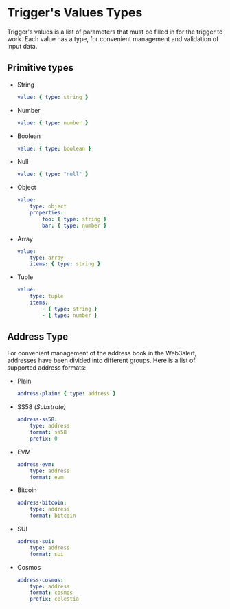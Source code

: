 # Trigger's Values Types

Trigger's values is a list of parameters that must be filled in for the trigger to work. Each value has a type, for convenient management and validation of input data.

## Primitive types

- String

    ```yaml
    value: { type: string }
    ```

- Number

    ```yaml
    value: { type: number }
    ```

- Boolean

    ```yaml
    value: { type: boolean }
    ```

- Null

    ```yaml
    value: { type: "null" }
    ```

- Object

    ```yaml
    value:
        type: object
        properties:
            foo: { type: string }
            bar: { type: number }
    ```

- Array

    ```yaml
    value:
        type: array
        items: { type: string }
    ```

- Tuple

    ```yaml
    value:
        type: tuple
        items:
            - { type: string }
            - { type: number }
    ```

<!-- ## Special Types

- Threshold

    Used if in a trigger, in addition to equality with a number, values greater or less are needed.

    ```yaml
    value: { type: threshold }
    ```

- Conditions

    Used to filter trigger activation by some parameters that are described in the spec.

    ```yaml
    value: 
        type: conditions
        spec:
            from: 
                type: address 
                format: evm
            to: 
                type: address
                format: evm
            amount: 
                type: number
    ``` -->

## Address Type

For convenient management of the address book in the Web3alert, addresses have been divided into different groups. Here is a list of supported address formats:

- Plain

    ```yaml
    address-plain: { type: address }
    ```

- SS58 _(Substrate)_

    ```yaml
    address-ss58:
        type: address
        format: ss58
        prefix: 0
    ```

- EVM

    ```yaml
    address-evm:
        type: address
        format: evm
    ```

- Bitcoin

    ```yaml
    address-bitcoin:
        type: address
        format: bitcoin
    ```

- SUI

    ```yaml
    address-sui:
        type: address
        format: sui
    ```

- Cosmos

    ```yaml
    address-cosmos:
        type: address
        format: cosmos
        prefix: celestia
    ```
